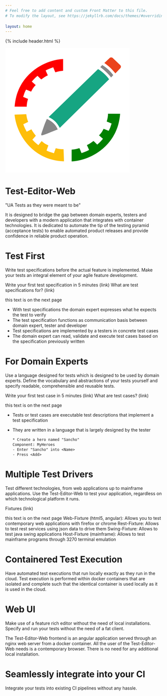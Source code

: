 ```yaml
---
# Feel free to add content and custom Front Matter to this file.
# To modify the layout, see https://jekyllrb.com/docs/themes/#overriding-theme-defaults

layout: home
---
```


{% include header.html %}


![My helpful screenshot](/images/Test-Editor_Logo_400x400.png)

# Test-Editor-Web
  
  "UA Tests as they were meant to be"
  
  It is designed to bridge the gap between domain experts, testers and developers with a modern application that integrates with container
  technologies. It is dedicated to automate the tip of the testing pyramid (acceptance tests) to enable automated product releases and
  provide confidence in reliable product operation.
  
# Test First

  Write test specifications before the actual feature is implemented. Make your tests an integral element of your agile feature development.
    
  Write your first test specification in 5 minutes (link)
  What are test specifications for? (link)

   this text is on the next page
   - With test specifications the domain expert expresses what he expects the test to verify
   - The test specification functions as communication basis between domain expert, tester and developer
   - Test specifications are implemented by a testers in concrete test cases
   - The domain expert can read, validate and execute test cases based on the specification previously written
    
# For Domain Experts

  Use a language designed for tests which is designed to be used by domain experts. Define the vocabulary and abstractions of your tests
  yourself and specify readable, comprehensible and reusable tests.
  
  Write your first test case in 5 minutes (link)
  What are test cases? (link)
  
  this text is on the next page
  - Tests or test cases are executable test descriptions that implement a test specification
  - They are written in a language that is largely designed by the tester
     
        * Create a hero named "Sancho"
        Component: MyHeroes
        - Enter "Sancho" into <Name>
        - Press <Add>
        
# Multiple Test Drivers
  Test different technologies, from web applications up to mainframe applications.
  Use the Test-Editor-Web to test your application, regardless on which technological platform it runs.

  Fixtures (link)

  this text is on the next page
  Web-Fixture (html5, angular): Allows you to test contemporary web applications with firefox or chrome
  Rest-Fixture: Allows to test rest services using json data to drive them
  Swing-Fixture: Allows to test java swing applications
  Host-Fixture (mainframe): Allows to test mainframe programs through 3270 terminal emulation
   
# Containered Test Execution

  Have automated test executions that run locally exactly as they run in the cloud.
  Test execution is performed within docker containers that are isolated and complete such that the identical container is used locally as it is used in the cloud.

# Web UI

  Make use of a feature rich editor without the need of local installations. Specify and run your tests without the need of a fat client.
    
  The Test-Editor-Web frontend is an angular application served through an nginx web server from a docker container. All the user of the
  Test-Editor-Web needs is a contemporary browser. There is no need for any additional local installation.
  
# Seamlessly integrate into your CI
  Integrate your tests into existing CI pipelines without any hassle.
